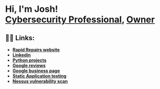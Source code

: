<h1>Hi, I'm Josh! <br/><a href="www.linkedin.com/in/joshuaasobitan"> Cybersecurity Professional</a>, <a href="https://rapidrepairsldn.com/">Owner</a> </h1>

<h2>👨‍💻 Links:</h2>

- <b>[Rapid Repairs website](https://rapidrepairsldn.com/)</b>
- <b>[Linkedin](www.linkedin.com/in/joshuaasobitan)</b>
- <b>[Python projects](https://github.com/Joshuasa300/Python-projects)</b>
- <b>[Google reviews](https://github.com/Joshuasa300/Google-reviews)</b>
- <b>[Google business page](https://maps.app.goo.gl/t6W4oTUpzHCAqWtC6)</b>
- <b>[Static Application testing](https://github.com/Joshuasa300/Dev-SecOps-project.git)</b>
- <b>[Nessus vulnerability scan ](https://github.com/Joshuasa300/Nessus-scan)</b>




